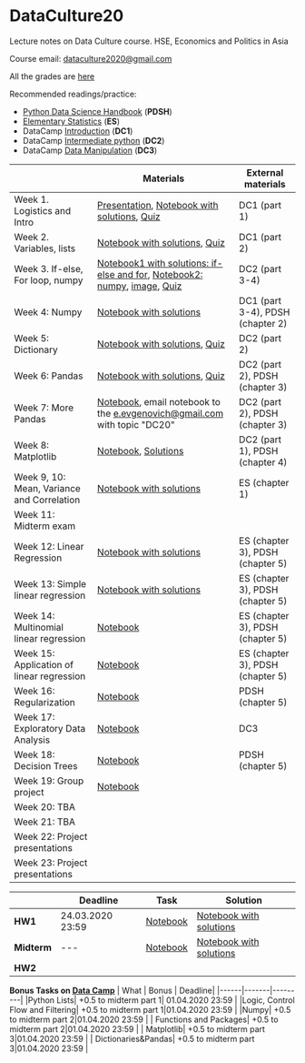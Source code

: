 # DataCulture20
Lecture notes on Data Culture course. HSE, Economics and Politics in Asia

Course email: dataculture2020@gmail.com

All the grades are [here](https://docs.google.com/spreadsheets/d/1P6eHnt8p2zl3XIBz3kF4JMqGgmr4uupEicDqoDpSauw/edit?usp=sharing)

Recommended readings/practice:
* [Python Data Science Handbook](https://jakevdp.github.io/PythonDataScienceHandbook/index.html) (**PDSH**)
* [Elementary Statistics](https://cnx.org/exports/7c25472c-19f0-413a-a561-9168925edd9d@4.1.pdf/elementary-statistics-4.1.pdf) (**ES**) 
* DataCamp [Introduction](https://learn.datacamp.com/courses/intro-to-python-for-data-science)  (**DC1**)
* DataCamp [Intermediate python](https://learn.datacamp.com/courses/intermediate-python) (**DC2**)
* DataCamp [Data Manipulation](https://learn.datacamp.com/courses/data-manipulation-with-pandas) (**DC3**)

|         | Materials     | External materials|
| ------- | ------------- | ------------- |
| Week 1. Logistics and Intro  | [Presentation](https://docs.google.com/presentation/d/1vN23KKk7OWdoL-mRhW2JvpUHvmMCfsaul3EaxGK3SxQ/edit?usp=sharing), [Notebook with solutions](https://colab.research.google.com/drive/1hZVQMz-ZiBULGzdnT6ZgpPvZu_wg67Zz), [Quiz](https://forms.gle/P5CWq52cR4Cugbzn7)  | DC1 (part 1)|
| Week 2. Variables, lists | [Notebook with solutions](https://colab.research.google.com/drive/1HiZ9gQOO1jbTS3VGdYJMejBEhXHfVeIj), [Quiz](https://forms.gle/quk5RoKA4XNaP2Rn9)| DC1 (part 2)|
|Week 3. If-else, For loop, numpy | [Notebook1 with solutions: if-else and for](https://colab.research.google.com/drive/1L-TAYRo5t23Cm8CF9z3gKxzmzyzQyKUZ), [Notebook2: numpy](https://drive.google.com/file/d/1krK47zzILf856msoJ4u6MSLNdBRi2Bae/view?usp=sharing), [image](https://drive.google.com/file/d/1Z5I7pfPfDkQx2HKg4QL94_xRHytk1fLb/view?usp=sharing), [Quiz](https://forms.gle/wdciaCvmYXZTzbwr5)| DC2 (part 3-4)|
| Week 4: Numpy | [Notebook with solutions](https://drive.google.com/file/d/1JnFFVN1Mk_1yfzgVc8bqoDECBHmz6TLK/view?usp=sharing)| DC1 (part 3-4),  PDSH (chapter 2)|
| Week 5: Dictionary  | [Notebook with solutions](https://colab.research.google.com/drive/1nyqvjaNf38eMLHB1jX_E_xeFY2INkYn8), [Quiz](https://docs.google.com/forms/d/e/1FAIpQLSdEvGhYM7AfZHdFrZmSNrF3lSriej6r8plcPdglLl2LR6PocA/viewform?usp=sf_link)| DC2 (part 2)|
| Week 6: Pandas | [Notebook with solutions](https://colab.research.google.com/drive/1XRHXJxblVXaHMuuh1sM0WKG4Z81G8qh8), [Quiz](https://forms.gle/iWH4g5fCfVTHsNWo6)| DC2 (part 2), PDSH (chapter 3)|
| Week 7: More Pandas | [Notebook](https://colab.research.google.com/drive/1sm88oZAi1PK9L3uI9LN3y3qW36mvBxJ8), email notebook to the e.evgenovich@gmail.com with topic "DC20"| DC2 (part 2), PDSH (chapter 3)|
|Week 8: Matplotlib | [Notebook](https://colab.research.google.com/drive/1CqCu-_PDdWDtvTKWGF28l14RZ8HzhMnG), [Solutions](https://colab.research.google.com/drive/1StqAkS8X7PPE6OeFcKrf8yWdhilCa0QL)| DC2 (part 1), PDSH (chapter 4)|
| Week 9, 10: Mean, Variance and Correlation | [Notebook with solutions](https://colab.research.google.com/drive/1AgOs3n4taYX2Q1wHLCYuhJvbnApNt_rj) | ES (chapter 1)|
| Week 11: Midterm exam ||
| Week 12: Linear Regression | [Notebook with solutions](https://colab.research.google.com/drive/14wmf4yUdkQuYC1gzSfdkwxKdfxK-Elrp) | ES (chapter 3), PDSH (chapter 5)|
| Week 13: Simple linear regression | [Notebook with solutions](https://colab.research.google.com/drive/1nGQh59NYHXzqZ3YeVL1xLq8uq_u8jK6E?usp=sharing)| ES (chapter 3), PDSH (chapter 5)|
| Week 14: Multinomial linear regression | [Notebook](https://colab.research.google.com/drive/1aKXa_s-4yzO925oDtDsgIyCytOhVGAvZ)| ES (chapter 3), PDSH (chapter 5)|
|Week 15: Application of linear regression | [Notebook](https://drive.google.com/file/d/1JJVby73V0EET0xNz8PINWKO54cKB1Mhf/view?usp=sharing)| ES (chapter 3), PDSH (chapter 5)|
|Week 16: Regularization | [Notebook](https://colab.research.google.com/drive/1My60Mvt5GobDuFE-Ea-4hChfHM0ow0uo?usp=sharing)|  PDSH (chapter 5)|
|Week 17: Exploratory Data Analysis| [Notebook](https://colab.research.google.com/drive/1BgDiEO_kyrlkkPcMmZaozAI0D_zfcRjk?usp=sharing)| DC3|
|Week 18: Decision Trees| [Notebook](https://colab.research.google.com/drive/1ikLZBm5PkkWVW-XRnDJBWMPBr9wv38WV?usp=sharing) | PDSH (chapter 5)|
|Week 19: Group project| [Notebook](https://colab.research.google.com/drive/102Nmu70CahfQFspTyqcjanjGxi18FM95?usp=sharing)|
|Week 20: TBA| |
|Week 21: TBA| |
|Week 22: Project presentations| |
|Week 23: Project presentations| |

| |Deadline | Task | Solution|
|-|---------|------|----------|
| **HW1** |24.03.2020 23:59| [Notebook](https://colab.research.google.com/drive/1JHv-EtanbzbwmAR6xb8s3kdJZWu0sOc6)| [Notebook with solutions](https://colab.research.google.com/drive/12PuxigKI8XRlgIfo1uX6HK7_7kHEzZw2)|
| **Midterm** | --- | [Notebook](https://drive.google.com/file/d/1pYPByGuHsZBPGoN8SWOMYQB0_T8ZLJPh/view?usp=sharing) | [Notebook with solutions](https://drive.google.com/file/d/1S7-w4Jduun2UL0xJPMs5OTslcOWPAmyR/view?usp=sharing) |
| **HW2**|   |    |    |


**Bonus Tasks on [Data Camp](https://www.datacamp.com/groups/shared_links/0c185098014555649ee2722bd7ae5b74ae52d89d4ace2762b521d636941ff422)**
| What | Bonus | Deadline|
|------|-------|---------|
|Python Lists| +0.5 to midterm part 1| 01.04.2020 23:59 |
|Logic, Control Flow and Filtering| +0.5 to midterm part 1|01.04.2020 23:59 |
|Numpy| +0.5 to midterm part 2|01.04.2020 23:59 |
| Functions and Packages| +0.5 to midterm part 2|01.04.2020 23:59 |
| Matplotlib| +0.5 to midterm part 3|01.04.2020 23:59 |
| Dictionaries&Pandas| +0.5 to midterm part 3|01.04.2020 23:59 |
